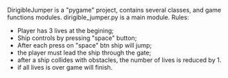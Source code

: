 DirigibleJumper is a "pygame" project, contains several classes, and game functions modules.
dirigible_jumper.py is a main module.
Rules:
- Player has 3 lives at the begining;
- Ship controls by pressing "space" button;
- After each press on "space" btn ship will jump;
- the player must lead the ship through the gate;
- after a ship collides with obstacles, the number of lives is reduced by 1.
- if all lives is over game will finish.
